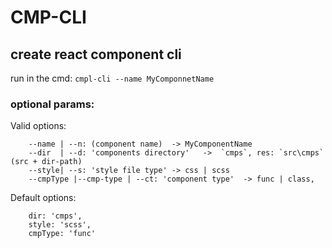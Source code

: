 # CMP-CLI
## create react component cli

run in the cmd: `cmpl-cli --name MyComponnetName`



### optional params:

Valid options:
```
    --name | --n: (component name)  -> MyComponentName
    --dir  | --d: 'components directory'   ->  `cmps`, res: `src\cmps` (src + dir-path)
    --style| --s: 'style file type' -> css | scss
    --cmpType |--cmp-type | --ct: 'component type'  -> func | class,
```

Default options:
```
    dir: 'cmps',
    style: 'scss',
    cmpType: 'func'
```
